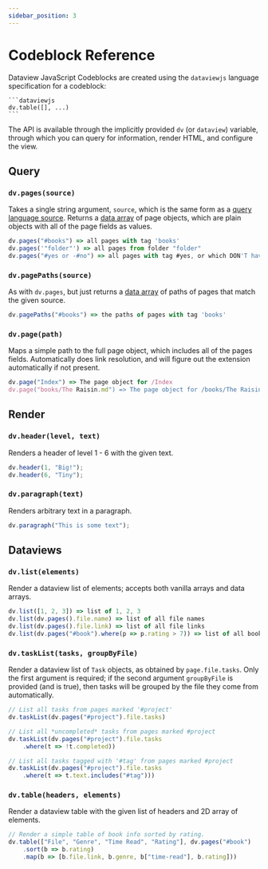 ```yaml
---
sidebar_position: 3
---
```

# Codeblock Reference

Dataview JavaScript Codeblocks are created using the `dataviewjs` language specification for a codeblock:

~~~
```dataviewjs
dv.table([], ...)
```
~~~

The API is available through the implicitly provided `dv` (or `dataview`) variable, through which you can query for
information, render HTML, and configure the view.

## Query

### `dv.pages(source)`

Takes a single string argument, `source`, which is the same form as a [query language source](/docs/query/sources).
Returns a [data array](/docs/api/data-array) of page objects, which are plain objects with all of the page fields as
values.

```js
dv.pages("#books") => all pages with tag 'books'
dv.pages('"folder"') => all pages from folder "folder"
dv.pages("#yes or -#no") => all pages with tag #yes, or which DON'T have tag #no
```

### `dv.pagePaths(source)`

As with `dv.pages`, but just returns a [data array](/docs/api/data-array) of paths of pages that match the given source.

```js
dv.pagePaths("#books") => the paths of pages with tag 'books'
```

### `dv.page(path)`

Maps a simple path to the full page object, which includes all of the pages fields. Automatically does link resolution,
and will figure out the extension automatically if not present.

```js
dv.page("Index") => The page object for /Index
dv.page("books/The Raisin.md") => The page object for /books/The Raisin.md
```

## Render

### `dv.header(level, text)`

Renders a header of level 1 - 6 with the given text.

```js
dv.header(1, "Big!");
dv.header(6, "Tiny");
```

### `dv.paragraph(text)`

Renders arbitrary text in a paragraph.

```js
dv.paragraph("This is some text");
```

## Dataviews

### `dv.list(elements)`

Render a dataview list of elements; accepts both vanilla arrays and data arrays.

```js
dv.list([1, 2, 3]) => list of 1, 2, 3
dv.list(dv.pages().file.name) => list of all file names
dv.list(dv.pages().file.link) => list of all file links
dv.list(dv.pages("#book").where(p => p.rating > 7)) => list of all books with rating greater than 7
```

### `dv.taskList(tasks, groupByFile)`

Render a dataview list of `Task` objects, as obtained by `page.file.tasks`. Only the first argument is required; if the
second argument `groupByFile` is provided (and is true), then tasks will be grouped by the file they come from automatically.

```js
// List all tasks from pages marked '#project'
dv.taskList(dv.pages("#project").file.tasks)

// List all *uncompleted* tasks from pages marked #project
dv.taskList(dv.pages("#project").file.tasks
    .where(t => !t.completed))

// List all tasks tagged with '#tag' from pages marked #project
dv.taskList(dv.pages("#project").file.tasks
    .where(t => t.text.includes("#tag")))
```

### `dv.table(headers, elements)`

Render a dataview table with the given list of headers and 2D array of elements.

```js
// Render a simple table of book info sorted by rating.
dv.table(["File", "Genre", "Time Read", "Rating"], dv.pages("#book")
    .sort(b => b.rating)
    .map(b => [b.file.link, b.genre, b["time-read"], b.rating]))
```